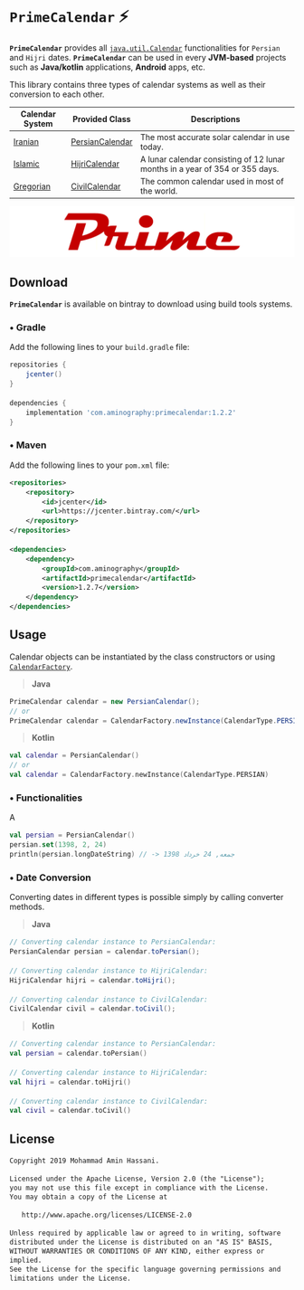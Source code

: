 # `PrimeCalendar` :zap:

**`PrimeCalendar`** provides all [`java.util.Calendar`](https://docs.oracle.com/javase/7/docs/api/java/util/Calendar.html) functionalities for `Persian` and `Hijri` dates.
**`PrimeCalendar`** can be used in every **JVM-based** projects such as **Java/kotlin** applications, **Android** apps, etc.

This library contains three types of calendar systems as well as their conversion to each other.

  | Calendar System | Provided Class | Descriptions |
  | --- | --- | --- |
  |[Iranian](https://en.wikipedia.org/wiki/Iranian_calendars)| [PersianCalendar](https://github.com/aminography/PrimeCalendar/blob/master/library/src/main/java/com/aminography/primecalendar/persian/PersianCalendar.kt) | The most accurate solar calendar in use today. |
  |[Islamic](https://en.wikipedia.org/wiki/Islamic_calendar)| [HijriCalendar](https://github.com/aminography/PrimeCalendar/blob/master/library/src/main/java/com/aminography/primecalendar/hijri/HijriCalendar.kt) | A lunar calendar consisting of 12 lunar months in a year of 354 or 355 days. |
  |[Gregorian](https://en.wikipedia.org/wiki/Gregorian_calendar)| [CivilCalendar](https://github.com/aminography/PrimeCalendar/blob/master/library/src/main/java/com/aminography/primecalendar/civil/CivilCalendar.kt) | The common calendar used in most of the world. |

![](static/prime_logo.png)
  
Download
--------
**`PrimeCalendar`** is available on bintray to download using build tools systems.

### • Gradle
Add the following lines to your `build.gradle` file:

```gradle
repositories {
    jcenter()
}
  
dependencies {
    implementation 'com.aminography:primecalendar:1.2.2'
}
```

### • Maven
Add the following lines to your `pom.xml` file:

```xml
<repositories>
    <repository>
        <id>jcenter</id>
        <url>https://jcenter.bintray.com/</url>
    </repository>
</repositories>

<dependencies>
    <dependency>
        <groupId>com.aminography</groupId>
        <artifactId>primecalendar</artifactId>
        <version>1.2.7</version>
    </dependency>
</dependencies>
```

Usage
-----
Calendar objects can be instantiated by the class constructors or using [`CalendarFactory`](https://github.com/aminography/PrimeCalendar/blob/master/library/src/main/java/com/aminography/primecalendar/common/CalendarFactory.kt).

> **Java**
```java
PrimeCalendar calendar = new PersianCalendar();
// or
PrimeCalendar calendar = CalendarFactory.newInstance(CalendarType.PERSIAN);
```

> **Kotlin**
```kotlin
val calendar = PersianCalendar()
// or
val calendar = CalendarFactory.newInstance(CalendarType.PERSIAN)
```

### • Functionalities
A
```kotlin
val persian = PersianCalendar()
persian.set(1398, 2, 24)
println(persian.longDateString) // -> جمعه, 24 خرداد 1398


```

### • Date Conversion
Converting dates in different types is possible simply by calling converter methods.

> **Java**
```java
// Converting calendar instance to PersianCalendar:
PersianCalendar persian = calendar.toPersian();

// Converting calendar instance to HijriCalendar:
HijriCalendar hijri = calendar.toHijri();

// Converting calendar instance to CivilCalendar:
CivilCalendar civil = calendar.toCivil();
```

> **Kotlin**
```kotlin
// Converting calendar instance to PersianCalendar:
val persian = calendar.toPersian()

// Converting calendar instance to HijriCalendar:
val hijri = calendar.toHijri()

// Converting calendar instance to CivilCalendar:
val civil = calendar.toCivil()
```


License
--------
```
Copyright 2019 Mohammad Amin Hassani.

Licensed under the Apache License, Version 2.0 (the "License");
you may not use this file except in compliance with the License.
You may obtain a copy of the License at

   http://www.apache.org/licenses/LICENSE-2.0

Unless required by applicable law or agreed to in writing, software
distributed under the License is distributed on an "AS IS" BASIS,
WITHOUT WARRANTIES OR CONDITIONS OF ANY KIND, either express or implied.
See the License for the specific language governing permissions and
limitations under the License.
```

[1]: https://github.com/aminography/PrimeCalendar/blob/master/library/src/main/java/com/aminography/primecalendar/persian/PersianCalendar.kt